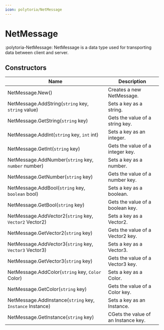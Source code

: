 ```yaml
---
icon: polytoria/NetMessage
---
```


# NetMessage

:polytoria-NetMessage: NetMessage is a data type used for transporting data between client and server.

## Constructors

| Name                                                      | Description                         |
| --------------------------------------------------------- | ----------------------------------- |
| NetMessage.New()                                          | Creates a new NetMessage.           |
| NetMessage.AddString(`string` key, `string` value)        | Sets a key as a string.             |
| NetMessage.GetString(`string` key)                        | Gets the value of a string key.     |
| NetMessage.AddInt(`string` key, `int` int)                | Sets a key as an integer.           |
| NetMessage.GetInt(`string` key)                           | Gets the value of a integer key.    |
| NetMessage.AddNumber(`string` key, `number` number)       | Sets a key as a number.             |
| NetMessage.GetNumber(`string` key)                        | Gets the value of a number key.     |
| NetMessage.AddBool(`string` key, `boolean` bool)          | Sets a key as a boolean.            |
| NetMessage.GetBool(`string` key)                          | Gets the value of a boolean key.    |
| NetMessage.AddVector2(`string` key, `Vector2` Vector2)    | Sets a key as a Vector2.            |
| NetMessage.GetVector2(`string` key)                       | Gets the value of a Vector2 key.    |
| NetMessage.AddVector3(`string` key, `Vector3` Vector3)    | Sets a key as a Vector3.            |
| NetMessage.GetVector3(`string` key)                       | Gets the value of a Vector3 key.    |
| NetMessage.AddColor(`string` key, `Color` Color)          | Sets a key as a Color.              |
| NetMessage.GetColor(`string` key)                         | Gets the value of a Color key.      |
| NetMessage.AddInstance(`string` key, `Instance` Instance) | Sets a key as an Instance.          |
| NetMessage.GetInstance(`string` key)                      | CGets the value of an Instance key. |
